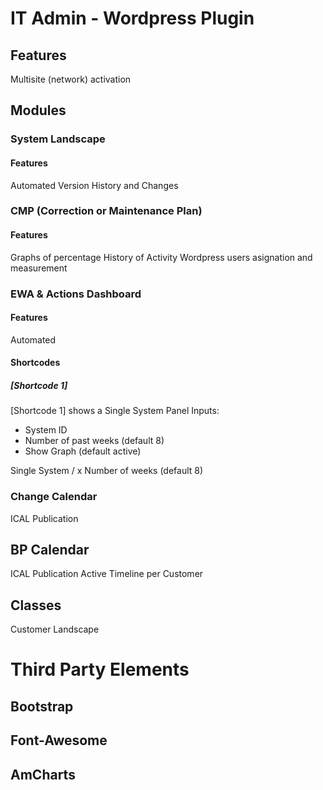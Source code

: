 # IT Admin - Wordpress Plugin

## Features
Multisite (network) activation

## Modules
### System Landscape
#### Features
Automated 
Version History and Changes
### CMP (Correction or Maintenance Plan)
#### Features
Graphs of percentage
History of Activity
Wordpress users asignation and measurement
### EWA & Actions Dashboard
#### Features
Automated
#### Shortcodes
##### [Shortcode 1]
[Shortcode 1] shows a Single System Panel 
Inputs:
* System ID
* Number of past weeks (default 8)
* Show Graph (default active)

Single System / x Number of weeks (default 8)

### Change Calendar
ICAL Publication
## BP Calendar
ICAL Publication
Active Timeline per Customer











## Classes
Customer
Landscape




# Third Party Elements
## Bootstrap
## Font-Awesome
## AmCharts
